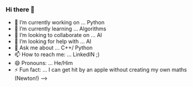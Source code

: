 ### Hi there 👋 ###

- 🔭 I’m currently working on ... Python
- 🌱 I’m currently learning ... Algorithms
- 👯 I’m looking to collaborate on ... AI
- 🤔 I’m looking for help with ... AI
- 💬 Ask me about ... C++/ Python
- 📫 How to reach me: ... LinkedIN ;)
- 😄 Pronouns: ... He/Him
- ⚡ Fun fact: ... I can get hit by an apple without creating my own maths (Newton!)
-->
